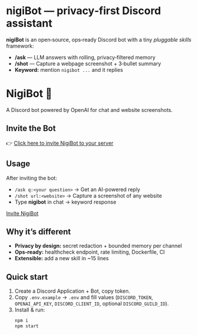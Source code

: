 # nigiBot — privacy‑first Discord assistant

**nigiBot** is an open‑source, ops‑ready Discord bot with a tiny *pluggable skills* framework:
- **/ask** — LLM answers with rolling, privacy‑filtered memory
- **/shot** — Capture a webpage screenshot + 3‑bullet summary
- **Keyword:** mention `nigibot ...` and it replies

# NigiBot 🤖
A Discord bot powered by OpenAI for chat and website screenshots.

## Invite the Bot
👉 [Click here to invite NigiBot to your server](hhttps://discord.com/oauth2/authorize?client_id=1145135940969439325&scope=bot+applications.commands&permissions=93184)

## Usage
After inviting the bot:
- `/ask q:<your question>` → Get an AI-powered reply
- `/shot url:<website>` → Capture a screenshot of any website
- Type **nigibot** in chat → keyword response

[Invite NigiBot](hhttps://discord.com/oauth2/authorize?client_id=1145135940969439325&scope=bot+applications.commands&permissions=93184)

## Why it’s different
- **Privacy by design:** secret redaction + bounded memory per channel
- **Ops‑ready:** healthcheck endpoint, rate limiting, Dockerfile, CI
- **Extensible:** add a new skill in ~15 lines

## Quick start
1. Create a Discord Application + Bot, copy token.
2. Copy `.env.example` → `.env` and fill values (`DISCORD_TOKEN`, `OPENAI_API_KEY`, `DISCORD_CLIENT_ID`, optional `DISCORD_GUILD_ID`).
3. Install & run:
   ```bash
   npm i
   npm start